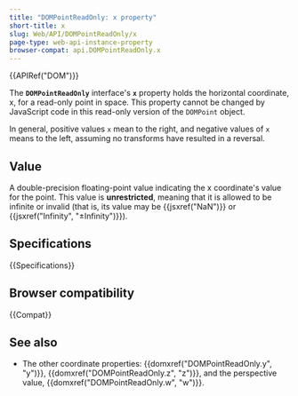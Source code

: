 ```yaml
---
title: "DOMPointReadOnly: x property"
short-title: x
slug: Web/API/DOMPointReadOnly/x
page-type: web-api-instance-property
browser-compat: api.DOMPointReadOnly.x
---
```


{{APIRef("DOM")}}

The **`DOMPointReadOnly`** interface's
**`x`** property holds the horizontal coordinate, x, for a
read-only point in space. This property cannot be changed by JavaScript code in this
read-only version of the `DOMPoint` object.

In general, positive values `x` mean to the right, and negative values of
`x` means to the left, assuming no transforms have resulted in a reversal.

## Value

A double-precision floating-point value indicating the x coordinate's value for the
point. This value is **unrestricted**, meaning that it is allowed to be
infinite or invalid (that is, its value may be {{jsxref("NaN")}} or {{jsxref("Infinity",
  "±Infinity")}}).

## Specifications

{{Specifications}}

## Browser compatibility

{{Compat}}

## See also

- The other coordinate properties: {{domxref("DOMPointReadOnly.y", "y")}},
  {{domxref("DOMPointReadOnly.z", "z")}}, and the perspective value,
  {{domxref("DOMPointReadOnly.w", "w")}}.
